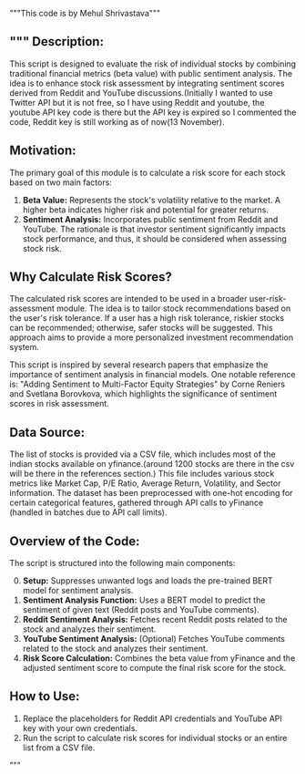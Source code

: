 """This code is by Mehul Shrivastava"""

"""
Description:
------------
This script is designed to evaluate the risk of individual stocks by combining traditional financial metrics (beta value) with public sentiment analysis. 
The idea is to enhance stock risk assessment by integrating sentiment scores derived from Reddit and YouTube discussions.(Initially I wanted to use Twitter API but it is not free, so I have using Reddit 
and youtube, the youtube API key code is there but the API key is expired so I commented the code, Reddit key is still working as of now(13 November).

Motivation:
-----------
The primary goal of this module is to calculate a risk score for each stock based on two main factors:
1. **Beta Value:** Represents the stock's volatility relative to the market. A higher beta indicates higher risk and potential for greater returns.
2. **Sentiment Analysis:** Incorporates public sentiment from Reddit and YouTube. 
The rationale is that investor sentiment significantly impacts stock performance, and thus, it should be considered when assessing stock risk.

Why Calculate Risk Scores?
--------------------------
The calculated risk scores are intended to be used in a broader user-risk-assessment module. 
The idea is to tailor stock recommendations based on the user's risk tolerance. If a user has a high risk tolerance, riskier stocks can be recommended;
otherwise, safer stocks will be suggested. This approach aims to provide a more personalized investment recommendation system.

This script is inspired by several research papers that emphasize the importance of sentiment analysis in financial models. One notable reference is:
"Adding Sentiment to Multi-Factor Equity Strategies" by Corne Reniers and Svetlana Borovkova, which highlights the significance of sentiment scores in risk assessment.

Data Source:
------------
The list of stocks is provided via a CSV file, which includes most of the indian stocks available on yfinance.(around 1200 stocks are there in the csv will be there in the references section.) 
This file includes various stock metrics like Market Cap, P/E Ratio, Average Return, Volatility, and Sector information. 
The dataset has been preprocessed with one-hot encoding for certain categorical features, gathered through API calls to yFinance (handled in batches due to API call limits).

Overview of the Code:
---------------------
The script is structured into the following main components:

0. **Setup:** Suppresses unwanted logs and loads the pre-trained BERT model for sentiment analysis.
1. **Sentiment Analysis Function:** Uses a BERT model to predict the sentiment of given text (Reddit posts and YouTube comments).
2. **Reddit Sentiment Analysis:** Fetches recent Reddit posts related to the stock and analyzes their sentiment.
3. **YouTube Sentiment Analysis:** (Optional) Fetches YouTube comments related to the stock and analyzes their sentiment.
4. **Risk Score Calculation:** Combines the beta value from yFinance and the adjusted sentiment score to compute the final risk score for the stock.

How to Use:
-----------
1. Replace the placeholders for Reddit API credentials and YouTube API key with your own credentials.
2. Run the script to calculate risk scores for individual stocks or an entire list from a CSV file.

"""
